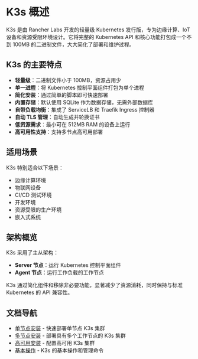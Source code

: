 # K3s 概述

K3s 是由 Rancher Labs 开发的轻量级 Kubernetes 发行版，专为边缘计算、IoT 设备和资源受限环境设计。它将完整的 Kubernetes API 和核心功能打包成一个不到 100MB 的二进制文件，大大简化了部署和维护过程。

## K3s 的主要特点

- **轻量级**：二进制文件小于 100MB，资源占用少
- **单一进程**：将 Kubernetes 控制平面组件打包为单个进程
- **简化安装**：通过简单的脚本即可快速部署
- **内置存储**：默认使用 SQLite 作为数据存储，无需外部数据库
- **自带负载均衡**：集成了 ServiceLB 和 Traefik Ingress 控制器
- **自动 TLS 管理**：自动生成并轮换证书
- **低资源需求**：最小可在 512MB RAM 的设备上运行
- **高可用性支持**：支持多节点高可用部署

## 适用场景

K3s 特别适合以下场景：

- 边缘计算环境
- 物联网设备
- CI/CD 测试环境
- 开发环境
- 资源受限的生产环境
- 嵌入式系统

## 架构概览

K3s 采用了主从架构：

- **Server 节点**：运行 Kubernetes 控制平面组件
- **Agent 节点**：运行工作负载的工作节点

K3s 通过简化组件和移除非必要功能，显著减少了资源消耗，同时保持与标准 Kubernetes 的 API 兼容性。

## 文档导航

- [单节点安装](./single-node.md) - 快速部署单节点 K3s 集群
- [多节点安装](./multi-node.md) - 部署具有多个工作节点的 K3s 集群
- [高可用安装](./high-availability.md) - 配置高可用 K3s 集群
- [基本操作](./basic-operations.md) - K3s 的基本操作和管理命令
